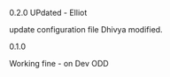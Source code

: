 

0.2.0 UPdated - Elliot

update configuration file Dhivya modified.


0.1.0

Working fine - on Dev ODD